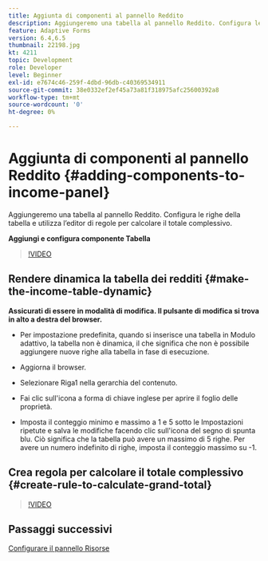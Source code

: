 ```yaml
---
title: Aggiunta di componenti al pannello Reddito
description: Aggiungeremo una tabella al pannello Reddito. Configura le righe della tabella e utilizza l’editor di regole per calcolare il totale complessivo.
feature: Adaptive Forms
version: 6.4,6.5
thumbnail: 22198.jpg
kt: 4211
topic: Development
role: Developer
level: Beginner
exl-id: e7674c46-259f-4dbd-96db-c40369534911
source-git-commit: 38e0332ef2ef45a73a81f318975afc25600392a8
workflow-type: tm+mt
source-wordcount: '0'
ht-degree: 0%

---
```


# Aggiunta di componenti al pannello Reddito {#adding-components-to-income-panel}

Aggiungeremo una tabella al pannello Reddito. Configura le righe della tabella e utilizza l’editor di regole per calcolare il totale complessivo.

**Aggiungi e configura componente Tabella**

>[!VIDEO](https://video.tv.adobe.com/v/22198?quality=12&learn=on)



## Rendere dinamica la tabella dei redditi {#make-the-income-table-dynamic}

**Assicurati di essere in modalità di modifica. Il pulsante di modifica si trova in alto a destra del browser.**

* Per impostazione predefinita, quando si inserisce una tabella in Modulo adattivo, la tabella non è dinamica, il che significa che non è possibile aggiungere nuove righe alla tabella in fase di esecuzione.

* Aggiorna il browser.

* Selezionare Riga1 nella gerarchia del contenuto.

* Fai clic sull&#39;icona a forma di chiave inglese per aprire il foglio delle proprietà.

* Imposta il conteggio minimo e massimo a 1 e 5 sotto le Impostazioni ripetute e salva le modifiche facendo clic sull&#39;icona del segno di spunta blu. Ciò significa che la tabella può avere un massimo di 5 righe. Per avere un numero indefinito di righe, imposta il conteggio massimo su -1.

## Crea regola per calcolare il totale complessivo {#create-rule-to-calculate-grand-total}


>[!VIDEO](https://video.tv.adobe.com/v/22197?quality=12&learn=on)

## Passaggi successivi

[Configurare il pannello Risorse](./configuring-assets-panel.md)
